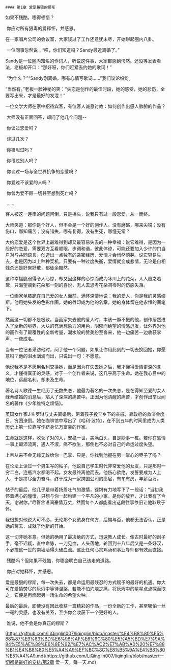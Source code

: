     #### 第1章 爱是最狠的缪斯

   如果不残酷，哪得顿悟？ 

​    你应对所有狠毒的爱释怀，并感恩。 

​    在一家唱片公司的会议室，大家谈过了工作还意犹未尽，开始聊起圈内八卦。

​    一位同事忽然说：“哎，你们知道吗？Sandy最近离婚了。” 

​    Sandy是一位圈内知名的作词人，听说这件事，大家都感到愕然。还没等发表看法，老板却开口：“那好呀，你们赶紧去约她的歌词！” 

​    “为什么？”“Sandy刚离婚，哪有心情写歌词……”我们议论纷纷。 

​    “当然有。”老板一脸神秘的笑：“失恋是创作的最佳时段，她的感受，她的悲伤，全要写出来，才是最好的发泄！” 

​    一位文学大师在家中招待宾客，有位客人诚恳讨教：如何创作出感人肺腑的作品？ 

​    大师没有正面回答，却问了他几个问题-- 

​    你谈过恋爱吗？ 

​    谈过几次？ 

​    你被甩过吗？ 

​    你甩过别人吗？ 

​    你谈过一场与全世界抗争的恋爱吗？ 

​    你爱过不该爱的人吗？ 

​    你曾为爱不顾一切甚至想到死亡吗？ 

​    …… 

​    客人被这一连串的问题问倒，只是摇头，说我只有过一段恋爱，从一而终。 

​    大师笑道：那你是个好人，但不会是一个好的创作人。没有磨砺，哪来尖锐；没有伤口，哪知痛苦；没有错失，哪有复得，没有生死，哪懂无常？ 

​    大约恋爱是这个世界上最难得到却又最容易失去的一种幸福：说它难得，是因为一段好的恋爱，需要双方互看顺眼，步调和谐，彼此体谅，可能还要加入少许的门当户对与共同语言，创造出一点独有的亲密经历，爱情才会悄然萌芽。说它容易失去，也是因为以上种种契机，只要有一种过度失衡，爱情就变成悲情，无论是自相残杀还是好聚好散，都徒余黯然。 

​    这种幸福脆弱得令人心惊，却又因这样的心惊而成为冰川上的花朵，人人趋之若鹜，只渴望摘到花朵那一刻的喜悦，无人去思考花朵凋零时的伤感失落。 

​    一位画家单膝跪在自己爱的女人面前，满怀深情地说：我的爱人，你是我的灵感缪斯。他用她头发的色彩作画，她的唇印成为他的名章，她的身体留在他永恒的画笔下。 

​    然而这一切都不是极致。当画家失去他的爱人时，本该一蹶不振的他，创作居然进入了全新的境界，大块的充满想象力的用色，阴郁而绝望的情感迸发，让外界对他的画作有了颠覆性的全新考量，潮水般的赞美纷至沓来，他一边痛苦一边收获掌声，一夜成名。 

​    当有一位记者采访他时，问了他一个问题，如果让你用此刻的一切去换回她，你愿意吗？他的泪水汹涌而出，只说出一句：不愿意。 

​    他说我不是不愿用名利交换她，而是因为在失去她之后，我才懂得爱情更深的含义，才懂得真正的灵感。对于一个创作者来说，这几乎高于生命。她在我心目中的地位，远超名利，却未及生命。 

​    著名诗人歌德一生经历了无数失恋，他最为著名的一次失恋，是在得知至爱的女人绿蒂结婚的消息后，陷入了深深的痛苦中。正因为他清醒的痛苦，才创作出举世闻名的著作《少年维特之烦恼》。 

​    英国女作家J·K·罗琳与丈夫离婚后，带着孩子投奔乡下的亲戚，靠政府的救济金度日，穷困潦倒。她在咖啡馆中写出了《哈利·波特》，在不到五年的时间里成为人类历史上第一位靠写作跻身亿万富豪的作家。 

​    生命就是这样，收获了对的人，安稳一世，美满白头，自是妙事一桩。若你在感情一事上颠沛流离，遇人不淑，痛不欲生，那倒也不必对自己的命运过度失望。 

​    上帝从来不会无缘无故给你一巴掌，只是，你找到他握在另一掌心的枣子了吗？ 

​    在论坛上读过一个男生写的帖子，他说自己学生时代非常爱他的女友，只是那时一穷二白，连瓶汽水都喝不起。女友最终离他而去。他伤心欲绝，发誓要成为人上人，于是拼尽全力奋斗，终于成为一家跨国公司的高层，有车有房，年薪百万。 

​    帖子的最后，他几乎是带着扬眉吐气的激情，铿锵有力地写下了一段话：“当初我怀着满心的憧憬，只想与你一起构建一个平凡的小家，是你的放弃，才让我有了今天，谢谢你。”尽管言语间豪情万丈，然而每个人都能看出这段往事依旧让他耿耿于怀。 

​    我很想对他说大可不必，无论那个女孩身在何方，后悔与否，他都无法否认，正是她的离去，成就了他新的开始。 

​    这一切非她本意。但她的确用了最决绝的方式，迅速教人成长。像古时最好的刽子手，毫不迟疑，直中命脉，一刀见血，人头落地，轮回到十八年后又是一条好汉，不必撞这一世的南墙活得头破血流。这比任何心灵鸡汤和事业导师都有效而直接。 

​    残酷吗？但如果不残酷，你哪会明白自己该走的道路。 

​    你应对她释怀，并感恩。 

​    爱是最狠的缪斯，每一次失去，都是命运用最残忍的方式赋予的最好的机遇。你大可在爱情焚尽的灰烬中等待涅槃，若能不怕灼烧之痛，将灰烬中的星星点点探而取之，它便是再燃起另一场生命的希望火种。 

​    最后的最后，即使没有因此收获一篇精彩的作品，一份全新的工作，甚至哪怕一丝一毫的灵感，也没有关系，至少你会收获下一个更好的人。 

​    谁说，他不会是你真正的缪斯？  

[https://github.com/LiQinglin007/liqinglin/blob/master/%E4%B8%80%E5%88%87%E9%83%BD%E6%98%AF%E6%9C%80%E5%A5%BD%E7%9A%84%E5%AE%89%E6%8E%92/%E7%AC%AC2%E7%AB%A0%20%E7%88%B1%E4%B8%80%E5%A4%A9%EF%BC%8C%E8%B5%9A%E4%B8%80%E5%A4%A9.md](https://github.com/LiQinglin007/liqinglin/blob/master/一切都是最好的安排/第2章 爱一天，赚一天.md)